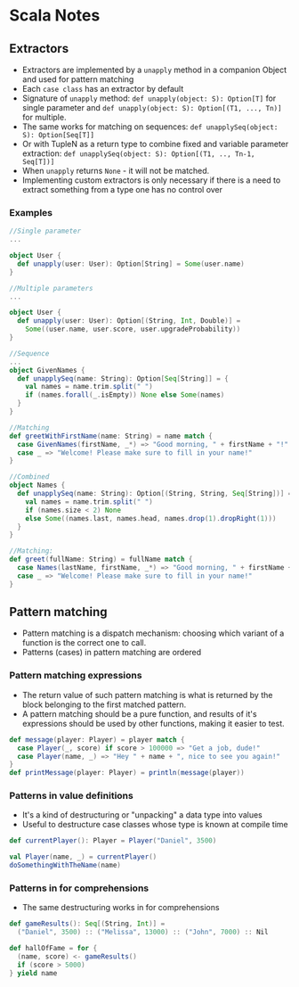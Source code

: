# Scala Notes

## Extractors

* Extractors are implemented by a `unapply` method in a companion Object and used for pattern matching
* Each `case class` has an extractor by default
* Signature of `unapply` method: `def unapply(object: S): Option[T]` for single parameter and `def unapply(object: S): Option[(T1, ..., Tn)]` for multiple.
* The same works for matching on sequences: `def unapplySeq(object: S): Option[Seq[T]]`
* Or with TupleN as a return type to combine fixed and variable parameter extraction: `def unapplySeq(object: S): Option[(T1, .., Tn-1, Seq[T])]`
* When `unapply` returns `None` - it will not be matched.
* Implementing custom extractors is only necessary if there is a need to extract something from a type one has no control over

### Examples
```scala
//Single parameter
...

object User {
  def unapply(user: User): Option[String] = Some(user.name)
}
```

```scala
//Multiple parameters
...

object User {
  def unapply(user: User): Option[(String, Int, Double)] =
    Some((user.name, user.score, user.upgradeProbability))
}
```

```scala
//Sequence
...
object GivenNames {
  def unapplySeq(name: String): Option[Seq[String]] = {
    val names = name.trim.split(" ")
    if (names.forall(_.isEmpty)) None else Some(names)
  }
}

//Matching
def greetWithFirstName(name: String) = name match {
  case GivenNames(firstName, _*) => "Good morning, " + firstName + "!"
  case _ => "Welcome! Please make sure to fill in your name!"
}
```

```scala
//Combined
object Names {
  def unapplySeq(name: String): Option[(String, String, Seq[String])] = {
    val names = name.trim.split(" ")
    if (names.size < 2) None
    else Some((names.last, names.head, names.drop(1).dropRight(1)))
  }
}

//Matching:
def greet(fullName: String) = fullName match {
  case Names(lastName, firstName, _*) => "Good morning, " + firstName + " " + lastName + "!"
  case _ => "Welcome! Please make sure to fill in your name!"
}
```


## Pattern matching

* Pattern matching is a dispatch mechanism: choosing which variant of a function is the correct one to call.
* Patterns (cases) in pattern matching are ordered

### Pattern matching expressions
* The return value of such pattern matching is what is returned by the block belonging to the first matched pattern.
* A pattern matching should be a pure function, and results of it's expressions should be used by other functions, making it easier to test.

```scala
def message(player: Player) = player match {
  case Player(_, score) if score > 100000 => "Get a job, dude!"
  case Player(name, _) => "Hey " + name + ", nice to see you again!"
}
def printMessage(player: Player) = println(message(player))
```

### Patterns in value definitions

* It's a kind of destructuring or "unpacking" a data type into values
* Useful to destructure case classes whose type is known at compile time

```scala
def currentPlayer(): Player = Player("Daniel", 3500)

val Player(name, _) = currentPlayer()
doSomethingWithTheName(name)
```

### Patterns in for comprehensions
* The same destructuring works in for comprehensions

```scala
def gameResults(): Seq[(String, Int)] =
  ("Daniel", 3500) :: ("Melissa", 13000) :: ("John", 7000) :: Nil

def hallOfFame = for {
  (name, score) <- gameResults()
  if (score > 5000)
} yield name
```

